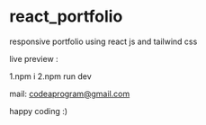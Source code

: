 # react_portfolio
responsive portfolio using react js and tailwind css

live preview : 

1.npm i
2.npm run dev

mail: codeaprogram@gmail.com

happy coding :)

